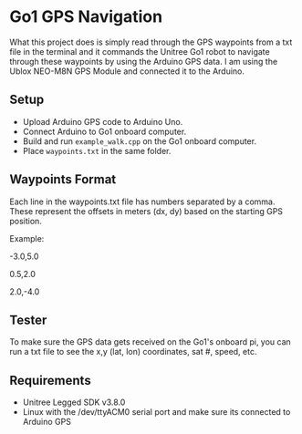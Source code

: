 # Go1 GPS Navigation 

What this project does is simply read through the GPS waypoints from a txt file in the terminal and it commands the Unitree Go1 robot to navigate through these waypoints by using the Arduino GPS data. I am using the Ublox NEO-M8N GPS Module and connected it to the Arduino.

## Setup

- Upload Arduino GPS code to Arduino Uno.
- Connect Arduino to Go1 onboard computer.
- Build and run `example_walk.cpp` on the Go1 onboard computer.
- Place `waypoints.txt` in the same folder.

## Waypoints Format

Each line in the waypoints.txt file has numbers separated by a comma. These represent the offsets in meters (dx, dy) based on the starting GPS position.

Example:

-3.0,5.0

0.5,2.0

2.0,-4.0

## Tester

To make sure the GPS data gets received on the Go1's onboard pi, you can run a txt file to see the x,y (lat, lon) coordinates, sat #, speed, etc. 

## Requirements

- Unitree Legged SDK v3.8.0
- Linux with the /dev/ttyACM0 serial port and make sure its connected to Arduino GPS
